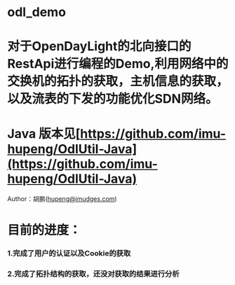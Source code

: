 # odl_demo
# 对于OpenDayLight的北向接口的RestApi进行编程的Demo,利用网络中的交换机的拓扑的获取，主机信息的获取，以及流表的下发的功能优化SDN网络。
# Java 版本见[https://github.com/imu-hupeng/OdlUtil-Java](https://github.com/imu-hupeng/OdlUtil-Java)
Author：胡鹏(hupeng@imudges.com)
# 目前的进度：
### 1.完成了用户的认证以及Cookie的获取
### 2.完成了拓扑结构的获取，还没对获取的结果进行分析
